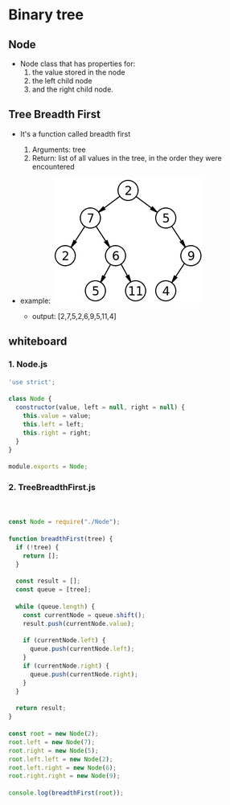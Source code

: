 # Binary tree

## Node

* Node class that has properties for:
    1. the value stored in the node
    2. the left child node
    3. and the right child node.

## Tree Breadth First
* It's a function called breadth first
    1. Arguments: tree
    2. Return: list of all values in the tree, in the order they were encountered

* example:
![Binary tree](./binary-tree.png)

    * output: [2,7,5,2,6,9,5,11,4]

## whiteboard

### 1. Node.js

``` JavaScript
'use strict';

class Node {
  constructor(value, left = null, right = null) {
    this.value = value;
    this.left = left;
    this.right = right;
  }
}

module.exports = Node;

```

### 2. TreeBreadthFirst.js

```javascript


const Node = require("./Node");

function breadthFirst(tree) {
  if (!tree) {
    return [];
  }

  const result = [];
  const queue = [tree];

  while (queue.length) {
    const currentNode = queue.shift();
    result.push(currentNode.value);

    if (currentNode.left) {
      queue.push(currentNode.left);
    }
    if (currentNode.right) {
      queue.push(currentNode.right);
    }
  }

  return result;
}

const root = new Node(2);
root.left = new Node(7);
root.right = new Node(5);
root.left.left = new Node(2);
root.left.right = new Node(6);
root.right.right = new Node(9);

console.log(breadthFirst(root));


```